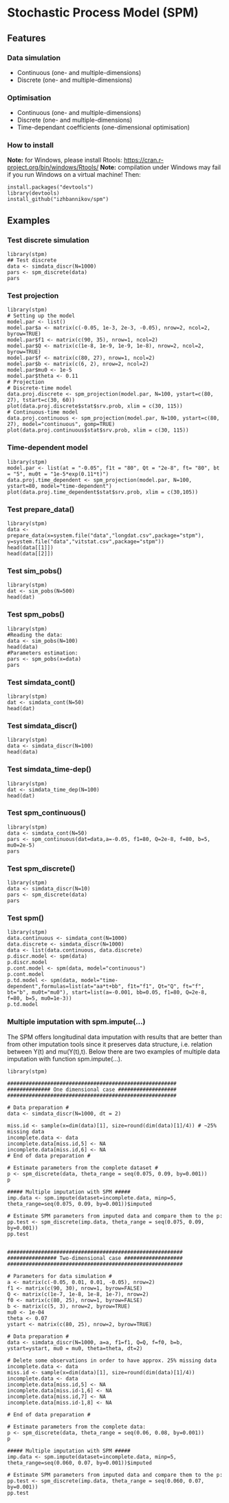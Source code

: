 # Stochastic Process Model (SPM)
## Features
### Data simulation
* Continuous (one- and multiple-dimensions)
* Discrete (one- and multiple-dimensions)

### Optimisation
* Continuous (one- and multiple-dimensions)
* Discrete (one- and multiple-dimensions)
* Time-dependant coefficients (one-dimensional optimisation)

### How to install

**Note:** for Windows, please install Rtools: https://cran.r-project.org/bin/windows/Rtools/
**Note:** compilation under Windows may fail if you run Windows on a virtual machine!
Then:
```
install.packages("devtools")
library(devtools)
install_github("izhbannikov/spm")
```

## Examples

### Test discrete simulation
```
library(stpm)
## Test discrete
data <- simdata_discr(N=1000)
pars <- spm_discrete(data)
pars
```

### Test projection

```
library(stpm)
# Setting up the model
model.par <- list()
model.par$a <- matrix(c(-0.05, 1e-3, 2e-3, -0.05), nrow=2, ncol=2, byrow=TRUE)
model.par$f1 <- matrix(c(90, 35), nrow=1, ncol=2)
model.par$Q <- matrix(c(1e-8, 1e-9, 1e-9, 1e-8), nrow=2, ncol=2, byrow=TRUE)
model.par$f <- matrix(c(80, 27), nrow=1, ncol=2)
model.par$b <- matrix(c(6, 2), nrow=2, ncol=2)
model.par$mu0 <- 1e-5
model.par$theta <- 0.11
# Projection
# Discrete-time model
data.proj.discrete <- spm_projection(model.par, N=100, ystart=c(80, 27), tstart=c(30, 60))
plot(data.proj.discrete$stat$srv.prob, xlim = c(30, 115))
# Continuous-time model
data.proj.continuous <- spm_projection(model.par, N=100, ystart=c(80, 27), model="continuous", gomp=TRUE)
plot(data.proj.continuous$stat$srv.prob, xlim = c(30, 115))
```

### Time-dependent model
```
library(stpm)
model.par <- list(at = "-0.05", f1t = "80", Qt = "2e-8", ft= "80", bt = "5", mu0t = "1e-5*exp(0.11*t)")
data.proj.time_dependent <- spm_projection(model.par, N=100, ystart=80, model="time-dependent")
plot(data.proj.time_dependent$stat$srv.prob, xlim = c(30,105))
```

### Test prepare_data()
```
library(stpm)
data <- prepare_data(x=system.file("data","longdat.csv",package="stpm"), y=system.file("data","vitstat.csv",package="stpm"))
head(data[[1]])
head(data[[2]])
```

### Test sim_pobs()

```
library(stpm)
dat <- sim_pobs(N=500)
head(dat)
```

### Test spm_pobs()
```
library(stpm)
#Reading the data:
data <- sim_pobs(N=100)
head(data)
#Parameters estimation:
pars <- spm_pobs(x=data)
pars
```

### Test simdata_cont()
```
library(stpm)
dat <- simdata_cont(N=50)
head(dat)
```

### Test simdata_discr()
```
library(stpm)
data <- simdata_discr(N=100)
head(data)
```

### Test simdata_time-dep()
```
library(stpm)
dat <- simdata_time_dep(N=100)
head(dat)
```

### Test spm_continuous()
```
library(stpm)
data <- simdata_cont(N=50)
pars <- spm_continuous(dat=data,a=-0.05, f1=80, Q=2e-8, f=80, b=5, mu0=2e-5)
pars
```

### Test spm_discrete()
```
library(stpm)
data <- simdata_discr(N=10)
pars <- spm_discrete(data)
pars
```

### Test spm()
```
library(stpm)
data.continuous <- simdata_cont(N=1000)
data.discrete <- simdata_discr(N=1000)
data <- list(data.continuous, data.discrete)
p.discr.model <- spm(data)
p.discr.model
p.cont.model <- spm(data, model="continuous")
p.cont.model
p.td.model <- spm(data, model="time-dependent",formulas=list(at="aa*t+bb", f1t="f1", Qt="Q", ft="f", bt="b", mu0t="mu0"), start=list(a=-0.001, bb=0.05, f1=80, Q=2e-8, f=80, b=5, mu0=1e-3))
p.td.model
```

### Multiple imputation with spm.impute(...)

The SPM offers longitudinal data imputation with results that are better than from other imputation tools since it preserves data structure, i.e. relation between 
Y(t) and mu(Y(t),t). Below there are two examples of multiple data imputation with function spm.impute(...).

```
library(stpm)

#######################################################
############## One dimensional case ###################
#######################################################

# Data preparation #
data <- simdata_discr(N=1000, dt = 2)

miss.id <- sample(x=dim(data)[1], size=round(dim(data)[1]/4)) # ~25% missing data
incomplete.data <- data
incomplete.data[miss.id,5] <- NA
incomplete.data[miss.id,6] <- NA
# End of data preparation #

# Estimate parameters from the complete dataset #
p <- spm_discrete(data, theta_range = seq(0.075, 0.09, by=0.001))
p

##### Multiple imputation with SPM #####
imp.data <- spm.impute(dataset=incomplete.data, minp=5, theta_range=seq(0.075, 0.09, by=0.001))$imputed

# Estimate SPM parameters from imputed data and compare them to the p:
pp.test <- spm_discrete(imp.data, theta_range = seq(0.075, 0.09, by=0.001))
pp.test


#########################################################
################ Two-dimensional case ###################
#########################################################

# Parameters for data simulation #
a <- matrix(c(-0.05, 0.01, 0.01, -0.05), nrow=2)
f1 <- matrix(c(90, 30), nrow=1, byrow=FALSE)
Q <- matrix(c(1e-7, 1e-8, 1e-8, 1e-7), nrow=2)
f0 <- matrix(c(80, 25), nrow=1, byrow=FALSE)
b <- matrix(c(5, 3), nrow=2, byrow=TRUE)
mu0 <- 1e-04
theta <- 0.07
ystart <- matrix(c(80, 25), nrow=2, byrow=TRUE)

# Data preparation #
data <- simdata_discr(N=1000, a=a, f1=f1, Q=Q, f=f0, b=b, ystart=ystart, mu0 = mu0, theta=theta, dt=2)

# Delete some observations in order to have approx. 25% missing data
incomplete.data <- data
miss.id <- sample(x=dim(data)[1], size=round(dim(data)[1]/4)) 
incomplete.data <- data
incomplete.data[miss.id,5] <- NA
incomplete.data[miss.id-1,6] <- NA
incomplete.data[miss.id,7] <- NA
incomplete.data[miss.id-1,8] <- NA

# End of data preparation #

# Estimate parameters from the complete data:
p <- spm_discrete(data, theta_range = seq(0.06, 0.08, by=0.001))
p

##### Multiple imputation with SPM #####
imp.data <- spm.impute(dataset=incomplete.data, minp=5, theta_range=seq(0.060, 0.07, by=0.001))$imputed

# Estimate SPM parameters from imputed data and compare them to the p:
pp.test <- spm_discrete(imp.data, theta_range = seq(0.060, 0.07, by=0.001))
pp.test
```